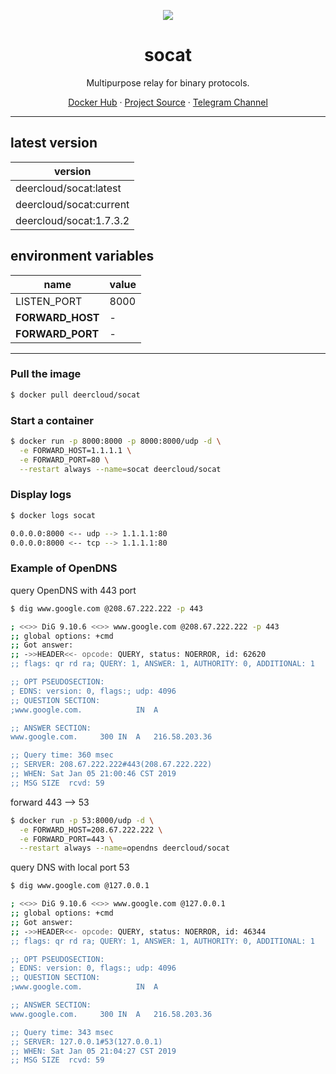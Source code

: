 <p align="center">
<a href="https://hub.docker.com/r/deercloud/socat">
<img src="https://user-images.githubusercontent.com/2666735/50724637-e5e88e80-112b-11e9-82af-828a58687ba9.png" />
</a>
</p>

<h1 align="center">socat</h1>

<p align="center">Multipurpose relay for binary protocols.</p>

<p align=center>
<a href="https://hub.docker.com/r/deercloud/socat">Docker Hub</a> ·
<a href="http://www.dest-unreach.org/socat/">Project Source</a> ·
<a href="https://t.me/linuxUpdate">Telegram Channel</a>
</p>

***

## latest version

|version|
|---|
|deercloud/socat:latest|
|deercloud/socat:current|
|deercloud/socat:1.7.3.2|


## environment variables

|name|value|
|---|---|
|LISTEN_PORT|8000|
|**FORWARD_HOST**|-|
|**FORWARD_PORT**|-|

***

### Pull the image

```bash
$ docker pull deercloud/socat
```

### Start a container

```bash
$ docker run -p 8000:8000 -p 8000:8000/udp -d \
  -e FORWARD_HOST=1.1.1.1 \
  -e FORWARD_PORT=80 \
  --restart always --name=socat deercloud/socat
```

### Display logs

```bash
$ docker logs socat

0.0.0.0:8000 <-- udp --> 1.1.1.1:80
0.0.0.0:8000 <-- tcp --> 1.1.1.1:80
```

### Example of OpenDNS

query OpenDNS with 443 port

```bash
$ dig www.google.com @208.67.222.222 -p 443

; <<>> DiG 9.10.6 <<>> www.google.com @208.67.222.222 -p 443
;; global options: +cmd
;; Got answer:
;; ->>HEADER<<- opcode: QUERY, status: NOERROR, id: 62620
;; flags: qr rd ra; QUERY: 1, ANSWER: 1, AUTHORITY: 0, ADDITIONAL: 1

;; OPT PSEUDOSECTION:
; EDNS: version: 0, flags:; udp: 4096
;; QUESTION SECTION:
;www.google.com.			IN	A

;; ANSWER SECTION:
www.google.com.		300	IN	A	216.58.203.36

;; Query time: 360 msec
;; SERVER: 208.67.222.222#443(208.67.222.222)
;; WHEN: Sat Jan 05 21:00:46 CST 2019
;; MSG SIZE  rcvd: 59
```

forward 443 --> 53

```bash
$ docker run -p 53:8000/udp -d \
  -e FORWARD_HOST=208.67.222.222 \
  -e FORWARD_PORT=443 \
  --restart always --name=opendns deercloud/socat
```

query DNS with local port 53

```bash
$ dig www.google.com @127.0.0.1  

; <<>> DiG 9.10.6 <<>> www.google.com @127.0.0.1
;; global options: +cmd
;; Got answer:
;; ->>HEADER<<- opcode: QUERY, status: NOERROR, id: 46344
;; flags: qr rd ra; QUERY: 1, ANSWER: 1, AUTHORITY: 0, ADDITIONAL: 1

;; OPT PSEUDOSECTION:
; EDNS: version: 0, flags:; udp: 4096
;; QUESTION SECTION:
;www.google.com.			IN	A

;; ANSWER SECTION:
www.google.com.		300	IN	A	216.58.203.36

;; Query time: 343 msec
;; SERVER: 127.0.0.1#53(127.0.0.1)
;; WHEN: Sat Jan 05 21:04:27 CST 2019
;; MSG SIZE  rcvd: 59
```
